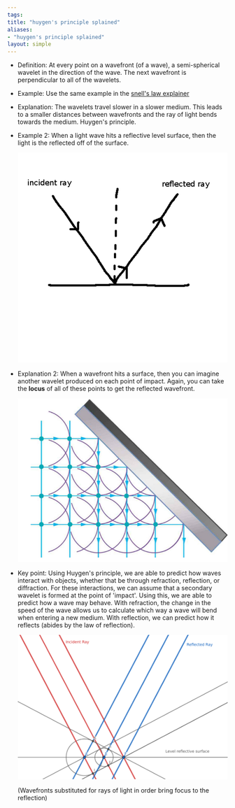 ```yaml
---
tags: 
title: "huygen's principle splained"
aliases:
- "huygen's principle splained"
layout: simple
---
```


- Definition: At every point on a wavefront (of a wave), a semi-spherical wavelet in the direction of the wave. The next wavefront is perpendicular to all of the wavelets.
- Example: Use the same example in the [snell's law explainer](snellsExplainer.md)
- Explanation: The wavelets travel slower in a slower medium. This leads to a smaller distances between wavefronts and the ray of light bends towards the medium. Huygen's principle.
- Example 2: When a light wave hits a reflective level surface, then the light is the reflected off of the surface.

    ![bounce](../../assets/bounce.png)

- Explanation 2: When a wavefront hits a surface, then you can imagine another wavelet produced on each point of impact. Again, you can take the **locus** of all of these points to get the reflected wavefront.

    ![](../../assets/huygenCancer.png)

- Key point: Using Huygen's principle, we are able to predict how waves interact with objects, whether that be through refraction, reflection, or diffraction. For these interactions, we can assume that a secondary wavelet is formed at the point of 'impact'. Using this, we are able to predict how a wave may behave. With refraction, the change in the speed of the wave allows us to calculate which way a wave will bend when entering a new medium. With reflection, we can predict how it reflects (abides by the law of reflection).

    ![](../../assets/geoHuygen.png)

    (Wavefronts substituted for rays of light in order bring focus to the reflection)